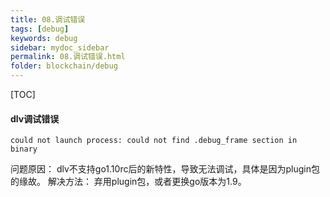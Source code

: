```yaml
---
title: 08.调试错误
tags: [debug]
keywords: debug
sidebar: mydoc_sidebar
permalink: 08.调试错误.html
folder: blockchain/debug
---
```


[TOC]
#### dlv调试错误
```
could not launch process: could not find .debug_frame section in binary
```
问题原因：
dlv不支持go1.10rc后的新特性，导致无法调试，具体是因为plugin包的缘故。
解决方法：
弃用plugin包，或者更换go版本为1.9。
